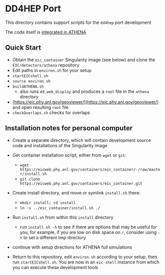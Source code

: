 # DD4HEP Port

This directory contains support scripts for the `dd4hep` port development

The code itself is [integrated in ATHENA](https://eicweb.phy.anl.gov/EIC/detectors/athena/-/tree/master)


## Quick Start

- Obtain the `eic_container` Singularity image (see below)
  and clone the `EIC/detectors/athena` repository
- Edit paths in `environ.sh` for your setup
- `startEICshell.sh`
- `source environ.sh`
- `buildATHENA.sh`
  - also runs `dd_web_display` and produces a `root` file in
    the `athena` directory
- [https://eic.phy.anl.gov/geoviewer/](https://eic.phy.anl.gov/geoviewer/)
  and open resulting `root` file
- `checkOverlaps.sh` checks for overlaps


## Installation notes for personal computer

- Create a separate directory, which will contain
  development source code and installations of the
  Singularity image

- Get container installation script, either from `wget` or
  `git`:
  - `wget
    https://eicweb.phy.anl.gov/containers/eic_container/-/raw/master/install.sh`
  - `git clone
    https://eicweb.phy.anl.gov/containers/eic_container.git`

- Create install directory, and move or symlink `install.sh`
  there:
  - `mkdir install; cd install`
  - `ln -s ../eic_container/install.sh ./`

- Run `install.sh` from within this `install` directory
  - run `install.sh -h` to see if there are options that may
    be useful for you, for example, if you are low on disk
    space on `/`, consider using `-t` to set a different tmp
    directory

- continue with setup directions for ATHENA full simulations

- Return to this repository, edit `environ.sh` according to
  your setup, then run `startEICshell.sh`. You are now in an
  `eic-shell` instance from which you can execute these
  development tools
